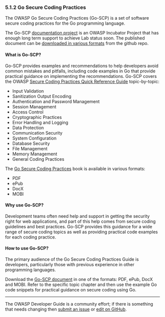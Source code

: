### 5.1.2 Go Secure Coding Practices

The OWASP Go Secure Coding Practices (Go-SCP) is a set of software secure coding practices for the Go programming language.

The Go-SCP [documentation project][go-scp-project] is an OWASP Incubator Project
that has enough long term support to achieve Lab status soon.
The published document can be [downloaded in various formats][go-scp-download] from the github repo.

#### What is Go-SCP?

Go-SCP provides examples and recommendations to help developers avoid common mistakes and pitfalls,
including code examples in Go that provide practical guidance on implementing the recommendations.
Go-SCP covers the OWASP [Secure Coding Practices Quick Reference Guide][scp-qrf] topic-by-topic:

* Input Validation
* Sanitization Output Encoding
* Authentication and Password Management
* Session Management
* Access Control
* Cryptographic Practices
* Error Handling and Logging
* Data Protection
* Communication Security
* System Configuration
* Database Security
* File Management
* Memory Management
* General Coding Practices

The [Go Secure Coding Practices][go-scp-project] book is available in various formats:

* PDF
* ePub
* DocX
* MOBI

#### Why use Go-SCP?

Development teams often need help and support in getting the security right for web applications,
and part of this help comes from secure coding guidelines and best practices.
Go-SCP provides this guidance for a wide range of secure coding topics as well as providing practical code examples
for each coding practice.

#### How to use Go-SCP?

The primary audience of the Go Secure Coding Practices Guide is developers,
particularly those with previous experience in other programming languages.

Download the [Go-SCP document][go-scp-download] in one of the formats: PDF, ePub, DocX and MOBI.
Refer to the specific topic chapter and then use the example Go code snippets
for practical guidance on secure coding using Go.

----

The OWASP Developer Guide is a community effort; if there is something that needs changing
then [submit an issue][issue070102] or [edit on GitHub][edit070102].

[edit070102]: https://github.com/OWASP/www-project-developer-guide/blob/main/draft/07-implementation/01-documentation/02-go-scp.md
[go-scp-download]: https://github.com/OWASP/Go-SCP/tree/master/dist
[go-scp-project]: https://owasp.org/www-project-go-secure-coding-practices-guide/
[issue070102]: https://github.com/OWASP/www-project-developer-guide/issues/new?labels=content&template=request.md&title=Update:%2007-implementation/01-documentation/02-go-scp
[scp-qrf]: https://owasp.org/www-project-secure-coding-practices-quick-reference-guide/
